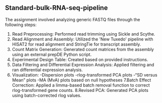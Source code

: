 Standard-bulk-RNA-seq-pipeline
---
The assignment involved analyzing generic FASTQ files through the following steps:

1. Read Preprocessing: Performed read trimming using Sickle and Scythe.
2. Read Alignment and Assembly: Utilized the 'New Tuxedo' pipeline with HISAT2 for read alignment and StringTie for transcript assembly.
3. Count Matrix Generation: Generated count matrices from the assembly using an external prepDE Python script.
4. Experimental Design Table: Created based on provided instructions.
5. Data Filtering and Differential Expression Analysis: Applied filtering and ran differential expression analysis.
6. Visualization:
  -Dispersion plots
  -rlog-transformed PCA plots
  -“SD versus Mean” plots
  -MA (MvA) plots based on null hypotheses
7.Batch Effect Correction: Applied a limma-based batch removal function to correct rlog-transformed gene counts.
8.Revised PCA: Generated PCA plots using batch-corrected rlog values.
